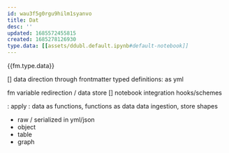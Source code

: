 ```yaml
---
id: wau3f5g0rgu9hilm1syanvo
title: Dat
desc: ''
updated: 1685572455815
created: 1685278126930
type.data: [[assets/ddubl.default.ipynb#default-notebook]]
---
```


{{fm.type.data}}

[] data direction through frontmatter
typed definitions:
as yml

fm variable redirection / data store
[] notebook integration
hooks/schemes

: apply : data as functions, functions as data
data ingestion, store shapes
  - raw / serialized in yml/json
  - object
  - table
  - graph
